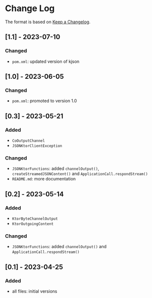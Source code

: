 # Change Log

The format is based on [Keep a Changelog](http://keepachangelog.com/).

## [1.1] - 2023-07-10
### Changed
- `pom.xml`: updated version of kjson

## [1.0] - 2023-06-05
### Changed
- `pom.xml`: promoted to version 1.0

## [0.3] - 2023-05-21
### Added
- `CoOutputChannel`
- `JSONKtorClientException`
### Changed
- `JSONKtorFunctions`: added `channelOutput()`, `createStreamedJSONContent()` and `ApplicationCall.respondStream()`
- `README.md`: more documentation

## [0.2] - 2023-05-14
### Added
- `KtorByteChannelOutput`
- `KtorOutgoingContent`
### Changed
- `JSONKtorFunctions`: added `channelOutput()` and `ApplicationCall.respondStream()`

## [0.1] - 2023-04-25
### Added
- all files: initial versions
